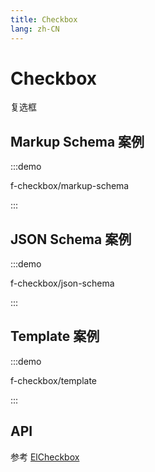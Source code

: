 ```yaml
---
title: Checkbox
lang: zh-CN
---
```


# Checkbox

复选框

## Markup Schema 案例

:::demo

f-checkbox/markup-schema

:::

## JSON Schema 案例

:::demo

f-checkbox/json-schema

:::

## Template 案例

:::demo

f-checkbox/template

:::

## API

参考 [ElCheckbox](https://element-plus.org/zh-CN/component/checkbox.html)
